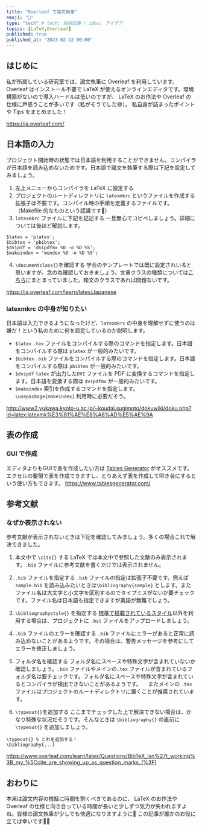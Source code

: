 ```yaml
---
title: "Overleaf で論文執筆"
emoji: "🌿"
type: "tech" # tech: 技術記事 / idea: アイデア
topics: [LaTeX,Overleaf]
published: true
published_at: "2023-02-12 00:00"
---
```

## はじめに
私が所属している研究室では、論文執筆に Overleaf を利用しています。Overleaf はインストール不要で LaTeX が使えるオンラインエディタです。環境構築がないので導入ハードルは低いのですが、 LaTeX のお作法や Overleaf の仕様に戸惑うことが多いです（私がそうでした😅）。
私自身が詰まったポイントや Tips をまとめました！

https://ja.overleaf.com/

## 日本語の入力
プロジェクト開始時の状態では日本語を利用することができません。コンパイラが日本語を読み込めないためです。日本語で論文を執筆する際は下記を設定してみましょう。
1. 左上メニューからコンパイラを LaTeX に設定する
2. プロジェクトのルートディレクトリに `latexmkrc` というファイルを作成する
拡張子は不要です。コンパイル時の手順を定義するファイルです。（Makefile 的なものという認識です🤔）
3. `latexmkrc` ファイルに下記を記述する
一旦無心でコピペしましょう。詳細については後ほど解説します。
```
$latex = 'platex';
$bibtex = 'pbibtex';
$dvipdf = 'dvipdfmx %O -o %D %S';
$makeindex = 'mendex %O -o %D %S';
```
4. `\documentclass{}`を確認する
学会のテンプレートでは既に設定されいると思いますが、念の為確認しておきましょう。文章クラスの種類については[こちら](https://medemanabu.net/latex/documentclass/)にまとまっていました。和文のクラスであれば問題ないです。

https://ja.overleaf.com/learn/latex/Japanese

### latexmkrc の中身が知りたい
日本語は入力できるようになったけど、`latexmkrc` の中身を理解せずに使うのは嫌だ！という私のために何を設定しているのか説明します。
- `$latex`
`.tex` ファイルをコンパイルする際のコマンドを指定します。日本語をコンパイルする際は `platex` が一般的みたいです。
- `$bibtex`
`.bib` ファイルをコンパイルする際のコマンドを指定します。日本語をコンパイルする際は `pbibtex` が一般的みたいです。
- `$dvipdf`
`latex` が出力した`DVI` ファイルを PDF に変換するコマンドを指定します。日本語を変換する際は `dvipdfmx` が一般的みたいです。
- `$makeindex`
索引を作成するコマンドを指定します。 `\usepackage{makeindex}` 利用時に必要だそう。
<!-- TODO: オプションについて調べてまとめる `%O`とか`%D`とか`%S -->

http://www2.yukawa.kyoto-u.ac.jp/~koudai.sugimoto/dokuwiki/doku.php?id=latex:latexmk%E3%81%AE%E8%A8%AD%E5%AE%9A

## 表の作成
### GUI で作成
エディタよりもGUIで表を作成したい方は [Tables Generator](https://www.tablesgenerator.com/) がオススメです。エクセルの要領で表を作成できますし、とりあえず表を作成して叩き台にするという使い方もできます。
https://www.tablesgenerator.com/

## 参考文献
### なぜか表示されない
参考文献が表示されないときは下記を確認してみましょう。多くの場合これで解決できました。
1. 本文中で `\cite{}` する
LaTeX では本文中で参照した文献のみ表示されます。`.bib` ファイルに参考文献を書くだけでは表示されません。

2. `.bib` ファイルを指定する
`.bib` ファイルの指定は拡張子不要です。例えば `sample.bib` を読み込みたいときは`\bibliography{sample}` とします。またファイル名は大文字と小文字を区別するのでタイプミスがないか要チェックです。ファイル名は日本語も指定できますが英語が無難でしょう。

3. `\bibliographystyle{}` を指定する
[標準で搭載されているスタイル](https://www.overleaf.com/learn/latex/Questions/Which_BibTeX_Styles_are_Available_on_Overleaf%3F)以外を利用する場合は、プロジェクトに `.bst` ファイルをアップロードしましょう。

4. `.bib` ファイルのエラーを確認する
`.bib` ファイルにエラーがあると正常に読み込めないことがあるようです。その場合は、警告メッセージを参考にしてエラーを修正しましょう。

5. フォルダ名を確認する
フォルダ名にスペースや特殊文字が含まれていないか確認しましょう。`.bib` ファイルやメインの`.tex` ファイルが含まれているフォルダ名は要チェックです。フォルダ名にスペースや特殊文字が含まれているとコンパイラが検出できないことがあるようです。
　またメインの `.tex` ファイルはプロジェクトのルートディレクトリに置くことが推奨されています。

6. `\typeout{}`を追加する
ここまでチェックした上で解決できない場合は、かなり特殊な状況だそうです。そんなときは `\bibliography{}` の直前に `\typeout{}` を追加しましょう。
```
\typeout{} % これを追加する！
\bibliography{...}
```

https://www.overleaf.com/learn/latex/Questions/BibTeX_isn%27t_working%3B_my_%5Ccite_are_showing_up_as_question_marks_(%3F)

## おわりに
本来は論文内容の推敲に時間を割くべきであるのに、 LaTeX のお作法や Overleaf の仕様と向き合っている時間が長いと少しずつ気力が失われますよね。皆様の論文執筆が少しでも快適になりますように🤞
この記事が誰かのお役に立てば幸いです🙇‍♂️